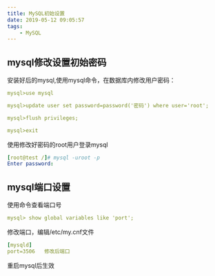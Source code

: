 ```yaml
---
title: MySQL初始设置
date: 2019-05-12 09:05:57
tags:
    - MySQL
---
```

## mysql修改设置初始密码
安装好后的mysql,使用mysql命令，在数据库内修改用户密码：
 ```yaml
mysql>use mysql

mysql>update user set password=password('密码') where user='root';

mysql>flush privileges;

mysql>exit
```
使用修改好密码的root用户登录mysql
```yaml
[root@test /]# mysql -uroot -p
Enter password: 
```
## mysql端口设置
使用命令查看端口号
```yaml
mysql> show global variables like 'port'; 
```
修改端口，编辑/etc/my.cnf文件
```yaml
[mysqld]  
port=3506   修改后端口
```
重启mysql后生效